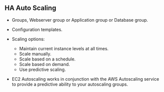 ## HA Auto Scaling

- Groups, Webserver group or Application group or Database group.

- Configuration templates.

- Scaling options:

  - Maintain current instance levels at all times.
  - Scale manually.
  - Scale based on a schedule.
  - Scale based on demand.
  - Use predictive scaling.

- EC2 Autoscaling works in conjunction with the AWS Autoscaling service to provide a predictive ability to your autoscaling groups.
